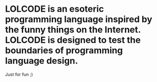 # LOLCODE is an esoteric programming language inspired by the funny things on the Internet. LOLCODE is designed to test the boundaries of programming language design.

Just for fun ;)
